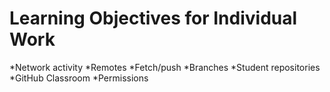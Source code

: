 # Learning Objectives for Individual Work

*Network activity
*Remotes
*Fetch/push
*Branches
*Student repositories
*GitHub Classroom
*Permissions
